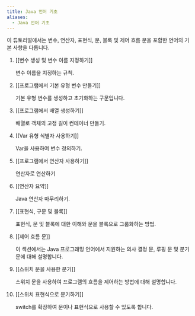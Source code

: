 ```yaml
---
title: Java 언어 기초
aliases:
  - Java 언어 기초
---
```


이 튜토리얼에서는 변수, 연산자, 표현식, 문, 블록 및 제어 흐름 문을 포함한 언어의 기본 사항을 다룹니다.

1. [[변수 생성 및 변수 이름 지정하기]]
	
	변수 이름을 지정하는 규칙.
	
2. [[프로그램에서 기본 유형 변수 만들기]]
	
	기본 유형 변수를 생성하고 초기화하는 구문입니다.
	
3. [[프로그램에서 배열 생성하기]]
	
	배열로 객체의 고정 길이 컨테이너 만들기.
	
4. [[Var 유형 식별자 사용하기]]
	
	Var을 사용하여 변수 정의하기.
	
5. [[프로그램에서 연산자 사용하기]]
	
	연산자로 연산하기
	
6. [[연산자 요약]]
	
	Java 연산자 마무리하기.
	
7. [[표현식, 구문 및 블록]]
	
	표현식, 문 및 블록에 대한 이해와 문을 블록으로 그룹화하는 방법.
	
8. [[제어 흐름 문]]
	
	이 섹션에서는 Java 프로그래밍 언어에서 지원하는 의사 결정 문, 루핑 문 및 분기 문에 대해 설명합니다.
	
9. [[스위치 문을 사용한 분기]]
	
	스위치 문을 사용하여 프로그램의 흐름을 제어하는 방법에 대해 설명합니다.
	
10. [[스위치 표현식으로 분기하기]]
	
	switch를 확장하여 문이나 표현식으로 사용할 수 있도록 합니다.
	